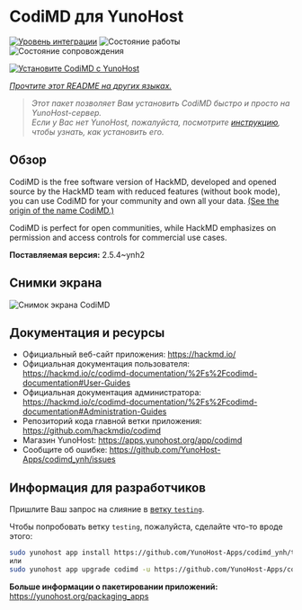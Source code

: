 <!--
Важно: этот README был автоматически сгенерирован <https://github.com/YunoHost/apps/tree/master/tools/readme_generator>
Он НЕ ДОЛЖЕН редактироваться вручную.
-->

# CodiMD для YunoHost

[![Уровень интеграции](https://dash.yunohost.org/integration/codimd.svg)](https://ci-apps.yunohost.org/ci/apps/codimd/) ![Состояние работы](https://ci-apps.yunohost.org/ci/badges/codimd.status.svg) ![Состояние сопровождения](https://ci-apps.yunohost.org/ci/badges/codimd.maintain.svg)

[![Установите CodiMD с YunoHost](https://install-app.yunohost.org/install-with-yunohost.svg)](https://install-app.yunohost.org/?app=codimd)

*[Прочтите этот README на других языках.](./ALL_README.md)*

> *Этот пакет позволяет Вам установить CodiMD быстро и просто на YunoHost-сервер.*  
> *Если у Вас нет YunoHost, пожалуйста, посмотрите [инструкцию](https://yunohost.org/install), чтобы узнать, как установить его.*

## Обзор

CodiMD is the free software version of HackMD, developed and opened source by the HackMD team with reduced features (without book mode), you can use CodiMD for your community and own all your data. [(See the origin of the name CodiMD.)](https://github.com/hackmdio/codimd/issues/720)

CodiMD is perfect for open communities, while HackMD emphasizes on permission and access controls for commercial use cases.

**Поставляемая версия:** 2.5.4~ynh2

## Снимки экрана

![Снимок экрана CodiMD](./doc/screenshots/screenshot.png)

## Документация и ресурсы

- Официальный веб-сайт приложения: <https://hackmd.io/>
- Официальная документация пользователя: <https://hackmd.io/c/codimd-documentation/%2Fs%2Fcodimd-documentation#User-Guides>
- Официальная документация администратора: <https://hackmd.io/c/codimd-documentation/%2Fs%2Fcodimd-documentation#Administration-Guides>
- Репозиторий кода главной ветки приложения: <https://github.com/hackmdio/codimd>
- Магазин YunoHost: <https://apps.yunohost.org/app/codimd>
- Сообщите об ошибке: <https://github.com/YunoHost-Apps/codimd_ynh/issues>

## Информация для разработчиков

Пришлите Ваш запрос на слияние в [ветку `testing`](https://github.com/YunoHost-Apps/codimd_ynh/tree/testing).

Чтобы попробовать ветку `testing`, пожалуйста, сделайте что-то вроде этого:

```bash
sudo yunohost app install https://github.com/YunoHost-Apps/codimd_ynh/tree/testing --debug
или
sudo yunohost app upgrade codimd -u https://github.com/YunoHost-Apps/codimd_ynh/tree/testing --debug
```

**Больше информации о пакетировании приложений:** <https://yunohost.org/packaging_apps>
